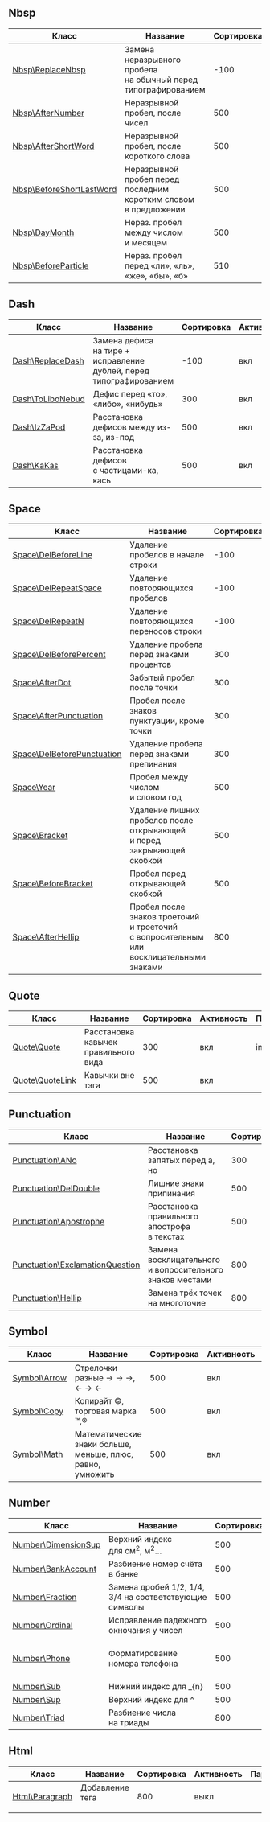 ## Nbsp
| Класс | Название | Сортировка | Активность | Параметры |
| --- | --- | --- | --- | --- |
| [Nbsp\ReplaceNbsp](../src/Rule/Nbsp/ReplaceNbsp.php) | Замена неразрывного пробела на&nbsp;обычный перед типографированием | -100 | выкл | &nbsp; |
| [Nbsp\AfterNumber](../src/Rule/Nbsp/AfterNumber.php) | Неразрывной пробел, после чисел | 500 | вкл | maxLen = 5 |
| [Nbsp\AfterShortWord](../src/Rule/Nbsp/AfterShortWord.php) | Неразрывной пробел, после короткого слова | 500 | вкл | len = 2 |
| [Nbsp\BeforeShortLastWord](../src/Rule/Nbsp/BeforeShortLastWord.php) | Неразрывной пробел перед последним коротким словом в&nbsp;предложении | 500 | вкл | len = 3 |
| [Nbsp\DayMonth](../src/Rule/Nbsp/DayMonth.php) | Нераз. пробел между числом и&nbsp;месяцем | 500 | вкл | &nbsp; |
| [Nbsp\BeforeParticle](../src/Rule/Nbsp/BeforeParticle.php) | Нераз. пробел перед «ли», «ль», «же», «бы», «б» | 510 | вкл | &nbsp; |
## Dash
| Класс | Название | Сортировка | Активность | Параметры |
| --- | --- | --- | --- | --- |
| [Dash\ReplaceDash](../src/Rule/Dash/ReplaceDash.php) | Замена дефиса на&nbsp;тире + исправление дублей, перед типографированием | -100 | вкл | len = 2 |
| [Dash\ToLiboNebud](../src/Rule/Dash/ToLiboNebud.php) | Дефис перед «то», «либо», «нибудь» | 300 | вкл | &nbsp; |
| [Dash\IzZaPod](../src/Rule/Dash/IzZaPod.php) | Расстановка дефисов между из-за, из-под | 500 | вкл | &nbsp; |
| [Dash\KaKas](../src/Rule/Dash/KaKas.php) | Расстановка дефисов с&nbsp;частицами-ка, кась | 500 | вкл | &nbsp; |
## Space
| Класс | Название | Сортировка | Активность | Параметры |
| --- | --- | --- | --- | --- |
| [Space\DelBeforeLine](../src/Rule/Space/DelBeforeLine.php) | Удаление пробелов в&nbsp;начале строки | -100 | вкл | &nbsp; |
| [Space\DelRepeatSpace](../src/Rule/Space/DelRepeatSpace.php) | Удаление повторяющихся пробелов | -100 | вкл | &nbsp; |
| [Space\DelRepeatN](../src/Rule/Space/DelRepeatN.php) | Удаление повторяющихся переносов строки | -100 | вкл | &nbsp; |
| [Space\DelBeforePercent](../src/Rule/Space/DelBeforePercent.php) | Удаление пробела перед знаками процентов | 300 | вкл | &nbsp; |
| [Space\AfterDot](../src/Rule/Space/AfterDot.php) | Забытый пробел после точки | 300 | вкл | &nbsp; |
| [Space\AfterPunctuation](../src/Rule/Space/AfterPunctuation.php) | Пробел после знаков пунктуации, кроме точки | 300 | вкл | &nbsp; |
| [Space\DelBeforePunctuation](../src/Rule/Space/DelBeforePunctuation.php) | Удаление пробела перед знаками препинания | 300 | вкл | &nbsp; |
| [Space\Year](../src/Rule/Space/Year.php) | Пробел между числом и&nbsp;словом&nbsp;год | 500 | вкл | &nbsp; |
| [Space\Bracket](../src/Rule/Space/Bracket.php) | Удаление лишних пробелов после открывающей и&nbsp;перед закрывающей скобкой | 500 | вкл | &nbsp; |
| [Space\BeforeBracket](../src/Rule/Space/BeforeBracket.php) | Пробел перед открывающей скобкой | 500 | вкл | &nbsp; |
| [Space\AfterHellip](../src/Rule/Space/AfterHellip.php) | Пробел после знаков троеточий и&nbsp;троеточий с&nbsp;вопросительным или восклицательными знаками | 800 | вкл | &nbsp; |
## Quote
| Класс | Название | Сортировка | Активность | Параметры |
| --- | --- | --- | --- | --- |
| [Quote\Quote](../src/Rule/Quote/Quote.php) | Расстановка кавычек правильного вида | 300 | вкл | inch = 1 |
| [Quote\QuoteLink](../src/Rule/Quote/QuoteLink.php) | Кавычки вне тэга <a> | 500 | вкл | &nbsp; |
## Punctuation
| Класс | Название | Сортировка | Активность | Параметры |
| --- | --- | --- | --- | --- |
| [Punctuation\ANo](../src/Rule/Punctuation/ANo.php) | Расстановка запятых перед а, но | 300 | вкл | &nbsp; |
| [Punctuation\DelDouble](../src/Rule/Punctuation/DelDouble.php) | Лишние знаки припинания | 500 | вкл | maxLenMark = 3 |
| [Punctuation\Apostrophe](../src/Rule/Punctuation/Apostrophe.php) | Расстановка правильного апострофа в&nbsp;текстах | 500 | вкл | &nbsp; |
| [Punctuation\ExclamationQuestion](../src/Rule/Punctuation/ExclamationQuestion.php) | Замена восклицательного и&nbsp;вопросительного знаков местами | 800 | вкл | &nbsp; |
| [Punctuation\Hellip](../src/Rule/Punctuation/Hellip.php) | Замена трёх точек на&nbsp;многоточие | 800 | вкл | &nbsp; |
## Symbol
| Класс | Название | Сортировка | Активность | Параметры |
| --- | --- | --- | --- | --- |
| [Symbol\Arrow](../src/Rule/Symbol/Arrow.php) | Стрелочки разные &rarr; → →, &larr; → ← | 500 | вкл | &nbsp; |
| [Symbol\Copy](../src/Rule/Symbol/Copy.php) | Копирайт ©, торговая марка ™,® | 500 | вкл | &nbsp; |
| [Symbol\Math](../src/Rule/Symbol/Math.php) | Математические знаки больше, меньше, плюс, равно, умножить | 500 | вкл | &nbsp; |
## Number
| Класс | Название | Сортировка | Активность | Параметры |
| --- | --- | --- | --- | --- |
| [Number\DimensionSup](../src/Rule/Number/DimensionSup.php) | Верхний индекс для&nbsp;см<sup>2</sup>, м<sup>2</sup>&hellip; | 500 | вкл | &nbsp; |
| [Number\BankAccount](../src/Rule/Number/BankAccount.php) | Разбиение номер счёта в&nbsp;банке | 500 | вкл | &nbsp; |
| [Number\Fraction](../src/Rule/Number/Fraction.php) | Замена дробей 1/2, 1/4, 3/4&nbsp;на&nbsp;соответствующие символы | 500 | выкл | &nbsp; |
| [Number\Ordinal](../src/Rule/Number/Ordinal.php) | Исправление падежного окночания у&nbsp;чисел | 500 | вкл | &nbsp; |
| [Number\Phone](../src/Rule/Number/Phone.php) | Форматирование номера телефона | 500 | выкл | tpl = +$1&thinsp;$2&thinsp;$3&ndash;$4&ndash;$5 |
| [Number\Sub](../src/Rule/Number/Sub.php) | Нижний индекс для _{n} | 500 | вкл | &nbsp; |
| [Number\Sup](../src/Rule/Number/Sup.php) | Верхний индекс для ^ | 500 | вкл | &nbsp; |
| [Number\Triad](../src/Rule/Number/Triad.php) | Разбиение числа на&nbsp;триады | 800 | вкл | &nbsp; |
## Html
| Класс | Название | Сортировка | Активность | Параметры |
| --- | --- | --- | --- | --- |
| [Html\Paragraph](../src/Rule/Html/Paragraph.php) | Добавление тега <p> | 800 | выкл | &nbsp; |
